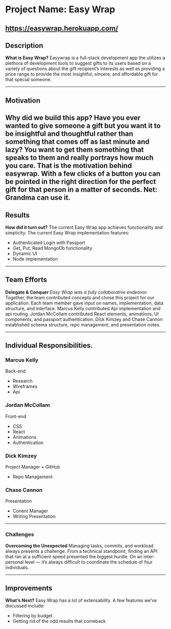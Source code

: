 # Project Name: Easy Wrap
https://easywrap.herokuapp.com/
-----------
## Description
<b>What is Easy Wrap?</b>
Easywrap is a full-stack development app the utilizes a plethora of development tools to suggest gifts to its users based on a variety of questions about the gift recipient’s interests as well as providing a price range to provide the most insightful, sincere, and affordable gift for that special someone.

----------

## Motivation
<b>Why did we build this app?</b>
Have you ever wanted to give someone a gift but you want it to be insightful and thoughtful rather than something that comes off as last minute and lazy? You want to get them something that speaks to them and really portrays how much you care. That is the motivation behind easywrap. With a few clicks of a button you can be pointed in the right direction for the perfect gift for that person in a matter of seconds. Net: Grandma can use it.
------------

## Results
<b>How did it turn out?</b>
The current Easy Wrap app achieves functionality and simplicity.
The current Easy Wrap implementation features:
<ul><li>Authenticated Login with Passport</li>
    <li>Get, Put, Read MongoDb functionality</li>
    <li>Dynamic UI</li>
    <li>Node implementation</li></ul>

-----------

## Team Efforts
<b>Delegate & Conquer</b>
<i>Easy Wrap was a fully collaborative endeavor.</i>
Together, the team contributed concepts and chose this project for our application. Each team member gave input on names, implementation, data structure, and interface. Marcus Kelly contributed Api implementation and api routing. Jordan McCollam contributed React elements, animations, UI components, and passport authentication. Dick Kimzey and Chase Cannon established schema structure, repo management, and presentation notes.

---------------

## Individual Responsibilities.
<h3>Marcus Kelly</h3>
Back-end
<ul><li>Research</li>
    <li>Wireframes</li>
    <li>Api</li></ul>
<h3>Jordan McCollam</h3>
Front-end
<ul><li>CSS</li>
    <li>React</li>
    <li>Animations</li>
    <li>Authentication</li></ul>

<h3>Dick Kimzey</h3>
Project Manager + GitHub
<ul><li>Repo Management</li></ul>

<h3>Chase Cannon</h3>
Presentation
    <ul><li>Conent Manager</li>
    <li>Writing Presentation</li></ul>

----------

### Challenges
<b>Overcoming the Unexpected</b>
Managing tasks, commits, and workload always presents a challenge. From a technical standpoint, finding an API that ran at a sufficient speed presented the biggest hurdle. On an inter-personal level — it’s always difficult to coordinate the schedule of four individuals.

--------

## Improvements
<b>What’s Next?</b>
Easy Wrap has a lot of extensability.
A few features we’ve discussed include:
<ul><li>Filtering by budget</li>
    <li>Getting rid of the odd results that comeback</li></ul>
 

